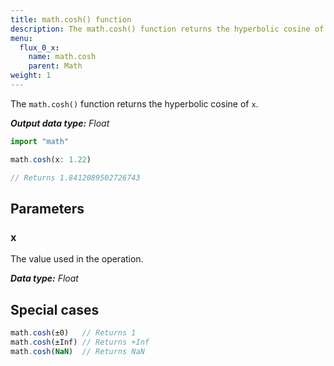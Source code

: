 ```yaml
---
title: math.cosh() function
description: The math.cosh() function returns the hyperbolic cosine of `x`.
menu:
  flux_0_x:
    name: math.cosh
    parent: Math
weight: 1
---
```


The `math.cosh()` function returns the hyperbolic cosine of `x`.

_**Output data type:** Float_

```js
import "math"

math.cosh(x: 1.22)

// Returns 1.8412089502726743
```

## Parameters

### x
The value used in the operation.

_**Data type:** Float_

## Special cases
```js
math.cosh(±0)   // Returns 1
math.cosh(±Inf) // Returns +Inf
math.cosh(NaN)  // Returns NaN
```
